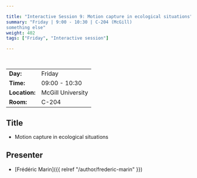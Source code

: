 ```yaml
---

title: "Interactive Session 9: Motion capture in ecological situations"
summary: "Friday | 9:00 - 10:30 | C-204 (McGill)
something else"
weight: 402
tags: ["Friday", "Interactive session"]

---
```


<br>

| | |
| - | - |
| **Day:** | Friday |
| **Time:** | 09:00 - 10:30 |
| **Location:** | McGill University |
| **Room:** | C-204 |

## Title

- Motion capture in ecological situations

## Presenter

- [Frédéric Marin]({{ relref "/author/frederic-marin" }})

<!-- NEED ENGLISH!! 
## Description

La séance de travail sera consacrée à la captation du mouvement en situation écologique. Après avoir défini ce que constitue une situation écologique dans le cadre de la captation du mouvement, rappelé le potentiel d’utilisation du mouvement comme biomarqueur de la performance du système neuro-musculo-squelettique, et délimité les contraintes spécifiques à la performance musicale, des groupes de travail se pencheront sur les avantages et inconvénients des solutions technologiques actuelles telles que les capteurs inertiels (IMU) et les technologies sans marqueurs développées en lien avec les systèmes d’apprentissage profond. La séance se conclura par une réflexion collective sur les perspectives d’utilisation de ces pour l'étude du musicien, mais aussi à des fins pédagogiques et artistiques. 
-->